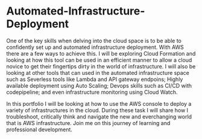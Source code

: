 # Automated-Infrastructure-Deployment

One of the key skills when delving into the cloud space is to be able to confidently set up and automated infrastructure deployment. With AWS there are a few ways to achieve this. I will be exploring Cloud Formation and looking at how this tool can be used in an efficient manner to allow a cloud novice to get their fingertips dirty in the world of infrastructure. I will also be looking at other tools that can used in the automated infrastructure space such as Severless tools like Lambda and API gateway endpoins; Highly available deployment using Auto Scaling; Devops skills such as CI/CD with codepipeline; and even infrastructure monitoring using Cloud Watch. 

In this portfolio I will be looking at how to use the AWS console to deploy a variety of infrastructures in the cloud. During these task I will share how I troubleshoot, critically think and navigate the new and everchanging world that is AWS infrastructure. Join me on this journey of learning and professional development.

